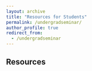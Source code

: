 ```yaml
---
layout: archive
title: "Resources for Students"
permalink: /undergradseminar/
author_profile: true
redirect_from:
  - /undergradseminar
---
```


## Resources
